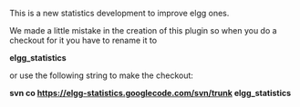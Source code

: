 This is a new statistics development to improve elgg ones.

We made a little mistake in the creation of this plugin so when you do a checkout for it you have to rename it to

**elgg\_statistics**

or use the following string to make the checkout:

**svn co  https://elgg-statistics.googlecode.com/svn/trunk elgg\_statistics**